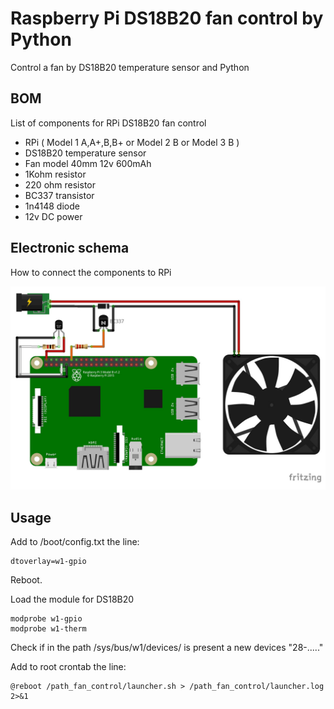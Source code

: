 # Raspberry Pi DS18B20 fan control by Python
Control a fan by DS18B20 temperature sensor and Python

## BOM 
List of components for RPi DS18B20 fan control

*  RPi ( Model 1 A,A+,B,B+ or Model 2 B or Model 3 B )
*  DS18B20 temperature sensor
*  Fan model 40mm 12v 600mAh
*  1Kohm resistor
*  220 ohm resistor
*  BC337 transistor
*  1n4148 diode
*  12v DC power
 
## Electronic schema
How to connect the components to RPi

![N|Solid](https://github.com/Mauroalfieri/RPi-DS18B20-fan-control/blob/master/images/RPi%20fan%20control%20python%20schema.jpg?raw=true)

## Usage
Add to /boot/config.txt the line:

```
dtoverlay=w1-gpio
```
Reboot.

Load the module for DS18B20

```
modprobe w1-gpio
modprobe w1-therm
```

Check if in the path /sys/bus/w1/devices/ is present a new devices "28-....."

Add to root crontab the line:

```
@reboot /path_fan_control/launcher.sh > /path_fan_control/launcher.log 2>&1
